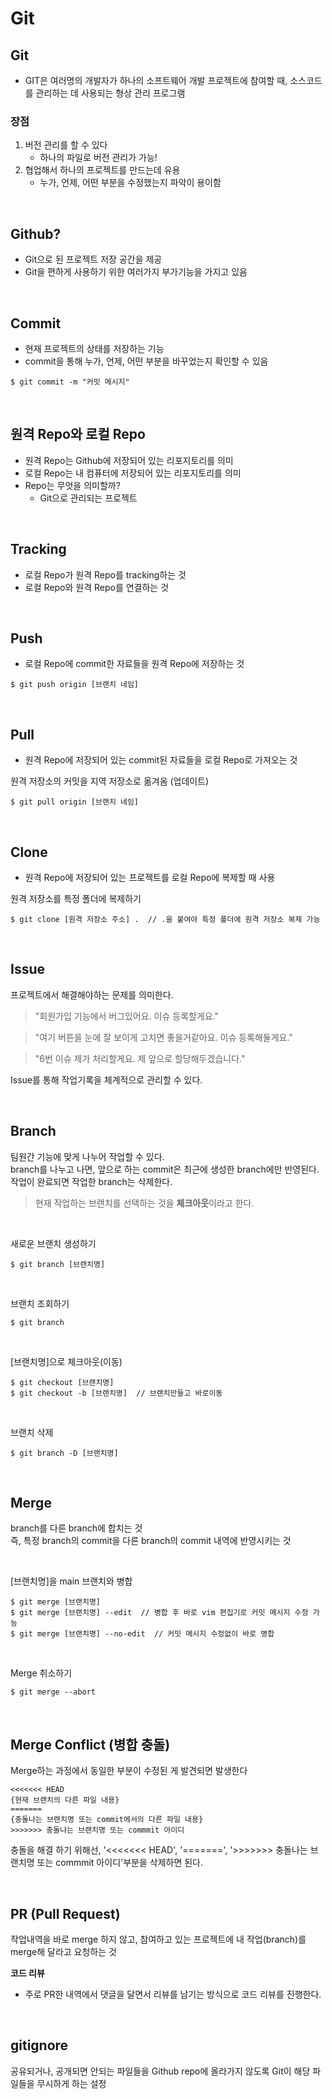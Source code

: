 # Git

## Git
- GIT은 여러명의 개발자가 하나의 소프트웨어 개발 프로젝트에 참여할 때, 소스코드를 관리하는 데 사용되는 형상 관리 프로그램



### 장점
1. 버전 관리를 할 수 있다
	- 하나의 파일로 버전 관리가 가능!
2. 협업해서 하나의 프로젝트를 만드는데 유용
	- 누가, 언제, 어떤 부분을 수정했는지 파악이 용이함

<br>

## Github?
- Git으로 된 프로젝트 저장 공간을 제공
- Git을 편하게 사용하기 위한 여러가지 부가기능을 가지고 있음

<br>

## Commit
- 현재 프로젝트의 상태를 저장하는 기능
- commit을 통해 누가, 언제, 어떤 부분을 바꾸었는지 확인할 수 있음


```
$ git commit -m "커밋 메시지"
```
<br>

## 원격 Repo와 로컬 Repo
- 원격 Repo는 Github에 저장되어 있는 리포지토리를 의미
- 로컬 Repo는 내 컴퓨터에 저장되어 있는 리포지토리를 의미
- Repo는 무엇을 의미할까?
	- Git으로 관리되는 프로젝트

<br>

## Tracking
- 로컬 Repo가 원격 Repo를 tracking하는 것
- 로컬 Repo와 원격 Repo를 연결하는 것

<br>

## Push
- 로컬 Repo에 commit한 자료들을 원격 Repo에 저장하는 것
```
$ git push origin [브랜치 네임]
```

<br>

## Pull
- 원격 Repo에 저장되어 있는 commit된 자료들을 로컬 Repo로 가져오는 것

원격 저장소의 커밋을 지역 저장소로 옮겨옴 (업데이트)
```
$ git pull origin [브랜치 네임]
```

<br>

## Clone
- 원격 Repo에 저장되어 있는 프로젝트를 로컬 Repo에 복제할 때 사용


원격 저장소를 특정 폴더에 복제하기
```
$ git clone [원격 저장소 주소] .  // .을 붙여야 특정 폴더에 원격 저장소 복제 가능
```

<br>

## Issue
프로젝트에서 해결해야하는 문제를 의미한다. 

> "회원가입 기능에서 버그있어요. 이슈 등록할게요."

> "여기 버튼을 눈에 잘 보이게 고치면 좋을거같아요. 이슈 등록해둘게요."

> "6번 이슈 제가 처리할게요. 제 앞으로 할당해두겠습니다."

Issue를 통해 작업기록을 체계적으로 관리할 수 있다.

<br>

## Branch
팀원간 기능에 맞게 나누어 작업할 수 있다.  
branch를 나누고 나면, 앞으로 하는 commit은 최근에 생성한 branch에만 반영된다.  
작업이 완료되면 작업한 branch는 삭제한다.
>현재 작업하는 브랜치를 선택하는 것을 **체크아웃**이라고 한다.

<br>

새로운 브랜치 생성하기
```
$ git branch [브랜치명]
```

<br>

브랜치 조회하기
```
$ git branch
```
<br>

[브랜치명]으로 체크아웃(이동)
```
$ git checkout [브랜치명]
$ git checkout -b [브랜치명]  // 브랜치만들고 바로이동
```

<br>

브랜치 삭제
```
$ git branch -D [브랜치명]
```

<br>

## Merge
branch를 다른 branch에 합치는 것  
즉, 특정 branch의 commit을 다른 branch의 commit 내역에 반영시키는 것

<br>

[브랜치명]을 main 브랜치와 병합
```
$ git merge [브랜치명]
$ git merge [브랜치명] --edit  // 병합 후 바로 vim 편집기로 커밋 메시지 수정 가능
$ git merge [브랜치명] --no-edit  // 커밋 메시지 수정없이 바로 병합

```
<br>

Merge 취소하기
```
$ git merge --abort
```

<br>

## Merge Conflict (병합 충돌)
Merge하는 과정에서 동일한 부분이 수정된 게 발견되면 발생한다

``` text
<<<<<<< HEAD
{현재 브랜치의 다른 파일 내용}
=======
{충돌나는 브랜치명 또는 commit에서의 다른 파일 내용}
>>>>>>> 충돌나는 브랜치명 또는 commmit 아이디
```
충돌을 해결 하기 위해선, '<<<<<<< HEAD', '=======', '>>>>>>> 충돌나는 브랜치명 또는 commmit 아이디'부분을 삭제하면 된다.

<br>

## PR (Pull Request)
작업내역을 바로 merge 하지 않고, 참여하고 있는 프로젝트에 내 작업(branch)를 merge해 달라고 요청하는 것

**코드 리뷰**
- 주로 PR한 내역에서 댓글을 달면서 리뷰를 남기는 방식으로 코드 리뷰를 진행한다.


<br>

## gitignore
공유되거나, 공개되면 안되는 파일들을 Github repo에 올라가지 않도록 Git이 해당 파일들을 무시하게 하는 설정
